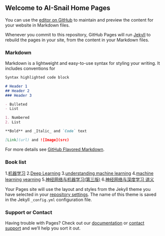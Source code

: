 ## Welcome to AI-Snail Home Pages

You can use the [editor on GitHub](https://github.com/ai-snail/lab/edit/master/README.md) to maintain and preview the content for your website in Markdown files.

Whenever you commit to this repository, GitHub Pages will run [Jekyll](https://jekyllrb.com/) to rebuild the pages in your site, from the content in your Markdown files.

### Markdown

Markdown is a lightweight and easy-to-use syntax for styling your writing. It includes conventions for

```markdown
Syntax highlighted code block

# Header 1
## Header 2
### Header 3

- Bulleted
- List

1. Numbered
2. List

**Bold** and _Italic_ and `Code` text

[Link](url) and ![Image](src)
```

For more details see [GitHub Flavored Markdown](https://guides.github.com/features/mastering-markdown/).

### Book list

1.[机器学习](https://book.douban.com/subject/26708119/)
2.[Deep Learning](https://github.com/exacity/deeplearningbook-chinese)
3.[understanding machine learning](https://book.douban.com/subject/25737750/)
4.[machine learning yearning](http://www.mlyearning.org/)
5.[神经网络与机器学习(第三版)](https://book.douban.com/subject/5952531/)
6.[神经网络与深度学习 讲义](http://download.csdn.net/detail/zkyliufeng/9353123)

Your Pages site will use the layout and styles from the Jekyll theme you have selected in your [repository settings](https://github.com/ai-snail/lab/settings). The name of this theme is saved in the Jekyll `_config.yml` configuration file.

### Support or Contact

Having trouble with Pages? Check out our [documentation](https://help.github.com/categories/github-pages-basics/) or [contact support](https://github.com/contact) and we’ll help you sort it out.
